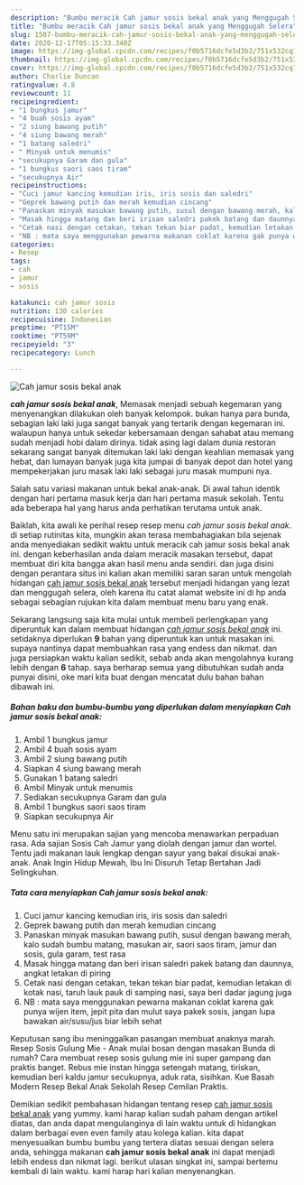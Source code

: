 ```yaml
---
description: "Bumbu meracik Cah jamur sosis bekal anak yang Menggugah Selera"
title: "Bumbu meracik Cah jamur sosis bekal anak yang Menggugah Selera"
slug: 1507-bumbu-meracik-cah-jamur-sosis-bekal-anak-yang-menggugah-selera
date: 2020-12-17T05:15:33.340Z
image: https://img-global.cpcdn.com/recipes/f0b5716dcfe5d3b2/751x532cq70/cah-jamur-sosis-bekal-anak-foto-resep-utama.jpg
thumbnail: https://img-global.cpcdn.com/recipes/f0b5716dcfe5d3b2/751x532cq70/cah-jamur-sosis-bekal-anak-foto-resep-utama.jpg
cover: https://img-global.cpcdn.com/recipes/f0b5716dcfe5d3b2/751x532cq70/cah-jamur-sosis-bekal-anak-foto-resep-utama.jpg
author: Charlie Duncan
ratingvalue: 4.8
reviewcount: 11
recipeingredient:
- "1 bungkus jamur"
- "4 buah sosis ayam"
- "2 siung bawang putih"
- "4 siung bawang merah"
- "1 batang saledri"
- " Minyak untuk menumis"
- "secukupnya Garam dan gula"
- "1 bungkus saori saos tiram"
- "secukupnya Air"
recipeinstructions:
- "Cuci jamur kancing kemudian iris, iris sosis dan saledri"
- "Geprek bawang putih dan merah kemudian cincang"
- "Panaskan minyak masukan bawang putih, susul dengan bawang merah, kalo sudah bumbu matang, masukan air, saori saos tiram, jamur dan sosis, gula garam, test rasa"
- "Masak hingga matang dan beri irisan saledri pakek batang dan daunnya, angkat letakan di piring"
- "Cetak nasi dengan cetakan, tekan tekan biar padat, kemudian letakan di kotak nasi, taruh lauk pauk di samping nasi, saya beri dadar jagung juga"
- "NB : mata saya menggunakan pewarna makanan coklat karena gak punya wijen item, jepit pita dan mulut saya pakek sosis, jangan lupa bawakan air/susu/jus biar lebih sehat"
categories:
- Resep
tags:
- cah
- jamur
- sosis

katakunci: cah jamur sosis 
nutrition: 130 calories
recipecuisine: Indonesian
preptime: "PT15M"
cooktime: "PT59M"
recipeyield: "3"
recipecategory: Lunch

---
```



![Cah jamur sosis bekal anak](https://img-global.cpcdn.com/recipes/f0b5716dcfe5d3b2/751x532cq70/cah-jamur-sosis-bekal-anak-foto-resep-utama.jpg)

<b><i>cah jamur sosis bekal anak</i></b>, Memasak menjadi sebuah kegemaran yang menyenangkan dilakukan oleh banyak kelompok. bukan hanya para bunda, sebagian laki laki juga sangat banyak yang tertarik dengan kegemaran ini. walaupun hanya untuk sekedar kebersamaan dengan sahabat atau memang sudah menjadi hobi dalam dirinya. tidak asing lagi dalam dunia restoran sekarang sangat banyak ditemukan laki laki dengan keahlian memasak yang hebat, dan lumayan banyak juga kita jumpai di banyak depot dan hotel yang mempekerjakan juru masak laki laki sebagai juru masak mumpuni nya.

Salah satu variasi makanan untuk bekal anak-anak. Di awal tahun identik dengan hari pertama masuk kerja dan hari pertama masuk sekolah. Tentu ada beberapa hal yang harus anda perhatikan terutama untuk anak.

Baiklah, kita awali ke perihal resep resep menu <i>cah jamur sosis bekal anak</i>. di setiap rutinitas kita, mungkin akan terasa membahagiakan bila sejenak anda menyediakan sedikit waktu untuk meracik cah jamur sosis bekal anak ini. dengan keberhasilan anda dalam meracik masakan tersebut, dapat membuat diri kita bangga akan hasil menu anda sendiri. dan juga disini dengan perantara situs ini kalian akan memiliki saran saran untuk mengolah hidangan <u>cah jamur sosis bekal anak</u> tersebut menjadi hidangan yang lezat dan menggugah selera, oleh karena itu catat alamat website ini di hp anda sebagai sebagian rujukan kita dalam membuat menu baru yang enak.


Sekarang langsung saja kita mulai untuk membeli perlengkapan yang diperuntuk kan dalam membuat hidangan <u><i>cah jamur sosis bekal anak</i></u> ini. setidaknya diperlukan <b>9</b> bahan yang diperuntuk kan untuk masakan ini. supaya nantinya dapat membuahkan rasa yang endess dan nikmat. dan juga persiapkan waktu kalian sedikit, sebab anda akan mengolahnya kurang lebih dengan <b>6</b> tahap. saya berharap semua yang dibutuhkan sudah anda punyai disini, oke mari kita buat dengan mencatat dulu bahan bahan dibawah ini.

<!--inarticleads1-->

##### Bahan baku dan bumbu-bumbu yang diperlukan dalam menyiapkan Cah jamur sosis bekal anak:

1. Ambil 1 bungkus jamur
1. Ambil 4 buah sosis ayam
1. Ambil 2 siung bawang putih
1. Siapkan 4 siung bawang merah
1. Gunakan 1 batang saledri
1. Ambil  Minyak untuk menumis
1. Sediakan secukupnya Garam dan gula
1. Ambil 1 bungkus saori saos tiram
1. Siapkan secukupnya Air


Menu satu ini merupakan sajian yang mencoba menawarkan perpaduan rasa. Ada sajian Sosis Cah Jamur yang diolah dengan jamur dan wortel. Tentu jadi makanan lauk lengkap dengan sayur yang bakal disukai anak-anak. Anak Ingin Hidup Mewah, Ibu Ini Disuruh Tetap Bertahan Jadi Selingkuhan. 

<!--inarticleads2-->

##### Tata cara menyiapkan Cah jamur sosis bekal anak:

1. Cuci jamur kancing kemudian iris, iris sosis dan saledri
1. Geprek bawang putih dan merah kemudian cincang
1. Panaskan minyak masukan bawang putih, susul dengan bawang merah, kalo sudah bumbu matang, masukan air, saori saos tiram, jamur dan sosis, gula garam, test rasa
1. Masak hingga matang dan beri irisan saledri pakek batang dan daunnya, angkat letakan di piring
1. Cetak nasi dengan cetakan, tekan tekan biar padat, kemudian letakan di kotak nasi, taruh lauk pauk di samping nasi, saya beri dadar jagung juga
1. NB : mata saya menggunakan pewarna makanan coklat karena gak punya wijen item, jepit pita dan mulut saya pakek sosis, jangan lupa bawakan air/susu/jus biar lebih sehat


Keputusan sang ibu meninggalkan pasangan membuat anaknya marah. Resep Sosis Gulung Mie - Anak mulai bosan dengan masakan Bunda di rumah? Cara membuat resep sosis gulung mie ini super gampang dan praktis banget. Rebus mie instan hingga setengah matang, tiriskan, kemudian beri kaldu jamur secukupnya, aduk rata, sisihkan. Kue Basah Modern Resep Bekal Anak Sekolah Resep Cemilan Praktis. 

Demikian sedikit pembahasan hidangan tentang resep <u>cah jamur sosis bekal anak</u> yang yummy. kami harap kalian sudah paham dengan artikel diatas, dan anda dapat mengulanginya di lain waktu untuk di hidangkan dalam berbagai even even family atau kolega kalian. kita dapat menyesuaikan bumbu bumbu yang tertera diatas sesuai dengan selera anda, sehingga makanan <b>cah jamur sosis bekal anak</b> ini dapat menjadi lebih endess dan nikmat lagi. berikut ulasan singkat ini, sampai bertemu kembali di lain waktu. kami harap hari kalian menyenangkan.

